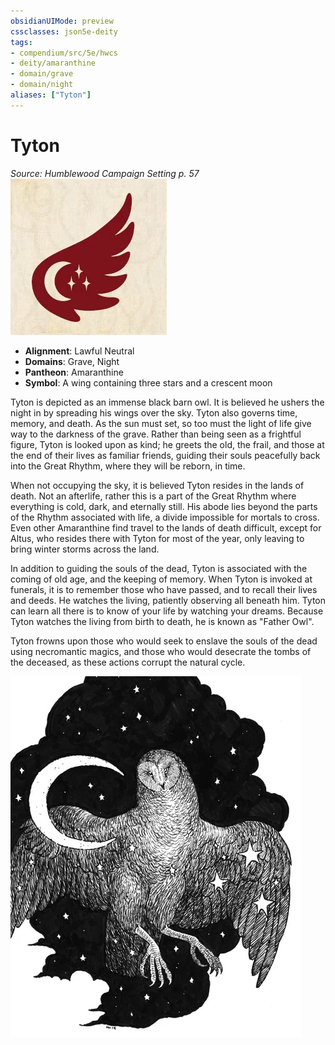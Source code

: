 ```yaml
---
obsidianUIMode: preview
cssclasses: json5e-deity
tags:
- compendium/src/5e/hwcs
- deity/amaranthine
- domain/grave
- domain/night
aliases: ["Tyton"]
---
```

# Tyton
*Source: Humblewood Campaign Setting p. 57* 
![](https://raw.githubusercontent.com/5etools-mirror-2/5etools-img/main/deities/HWCS/Tyton-Symbol.webp#symbol)

- **Alignment**: Lawful Neutral
- **Domains**: Grave, Night
- **Pantheon**: Amaranthine
- **Symbol**: A wing containing three stars and a crescent moon

Tyton is depicted as an immense black barn owl. It is believed he ushers the night in by spreading his wings over the sky. Tyton also governs time, memory, and death. As the sun must set, so too must the light of life give way to the darkness of the grave. Rather than being seen as a frightful figure, Tyton is looked upon as kind; he greets the old, the frail, and those at the end of their lives as familiar friends, guiding their souls peacefully back into the Great Rhythm, where they will be reborn, in time.

When not occupying the sky, it is believed Tyton resides in the lands of death. Not an afterlife, rather this is a part of the Great Rhythm where everything is cold, dark, and eternally still. His abode lies beyond the parts of the Rhythm associated with life, a divide impossible for mortals to cross. Even other Amaranthine find travel to the lands of death difficult, except for Altus, who resides there with Tyton for most of the year, only leaving to bring winter storms across the land.

In addition to guiding the souls of the dead, Tyton is associated with the coming of old age, and the keeping of memory. When Tyton is invoked at funerals, it is to remember those who have passed, and to recall their lives and deeds. He watches the living, patiently observing all beneath him. Tyton can learn all there is to know of your life by watching your dreams. Because Tyton watches the living from birth to death, he is known as "Father Owl".

Tyton frowns upon those who would seek to enslave the souls of the dead using necromantic magics, and those who would desecrate the tombs of the deceased, as these actions corrupt the natural cycle.

![](https://raw.githubusercontent.com/5etools-mirror-2/5etools-img/main/deities/HWCS/Tyton.webp#center)